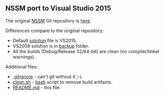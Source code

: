 NSSM port to Visual Studio 2015
-----------------------------------

The original [NSSM](https://nssm.cc) Git repository is [here](https://git.nssm.cc/?p=nssm.git).

Differences compare to the original repository:

 - Default [solution](nssm.sln) file is VS2015.
 - VS2008 solution is in [backup](backup) folder.
 - All the builds (Debug/Release 32/64-bit) are clean (no compiler/linker warnings).

Additional files:

 - [.gitignore](.gitignore) - can't git without it ;-).
 - [clean.sh](clean.sh) - [bash](https://en.wikipedia.org/wiki/Bash_(Unix_shell)) script to remove build artifacts.
 - [README.md](README.md) - this file.
